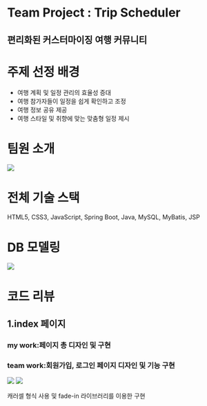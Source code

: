 <h1>Team Project : Trip Scheduler</h1>
<h2>편리화된 커스터마이징 여행 커뮤니티</h2>

<h1>주제 선정 배경</h1>
<ul>
  <li>여행 계획 및 일정 관리의 효율성 증대</li>
  <li>여행 참가자들이 일정을 쉽게 확인하고 조정</li>
  <li>여행 정보 공유 제공</li>
  <li>여행 스타일 및 취향에 맞는 맞춤형 일정 제시</li>
</ul>

<h1>팀원 소개</h1>
<img src="https://github.com/user-attachments/assets/4b2a6fcb-90d6-4fae-a239-240304ff0e1b">




<h1>전체 기술 스택</h1>
<p>HTML5, CSS3, JavaScript, Spring Boot, Java, MySQL, MyBatis, JSP</p>

<h1>DB 모델링</h1>
<img src="https://github.com/user-attachments/assets/7b14ea66-ee52-42bb-a6ff-bc6159b216e3">


<h1>코드 리뷰</h1>
  <h2>1.index 페이지</h2>
  <h3>my work:페이지 총 디자인 및 구현</h3>
  <h3>team work:회원가입, 로그인 페이지 디자인 및 기능 구현</h3>
<img src="https://github.com/user-attachments/assets/d5811e3b-d39e-4c3d-930a-054ac946a2df">
<img src="https://github.com/user-attachments/assets/4f294b58-241e-46e5-9729-2eb1d1c650ba">

<p>캐러셀 형식 사용 및 fade-in 라이브러리를 이용한 구현</p>
  

